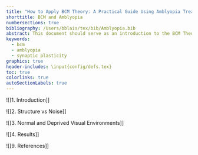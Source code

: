 ```yaml
---
title: "How to Apply BCM Theory: A Practical Guide Using Amblyopia Treatment as an Example"
shorttitle: BCM and Amblyopia
numbersections: true
bibliography: /Users/bblais/tex/bib/Amblyopia.bib
abstract: This document should serve as an introduction to the BCM Theory [@BCM82] of cortical plasticity, using the development and treatment for amblyopia as the scientific problem to be explored.  We will explore both low-dimensional abstract environments as well as visual environments based on natural-image input to understand the dynamics of synaptic plasticity.
keywords:
  - bcm
  - amblyopia
  - synaptic plasticity
graphics: true
header-includes: \input{config/defs.tex}
toc: true
colorlinks: true
autoSectionLabels: true
---
```


![[1. Introduction]]

![[2. Structure vs Noise]]

![[3. Normal and Deprived Visual Environments]]


![[4. Results]]

![[9. References]]